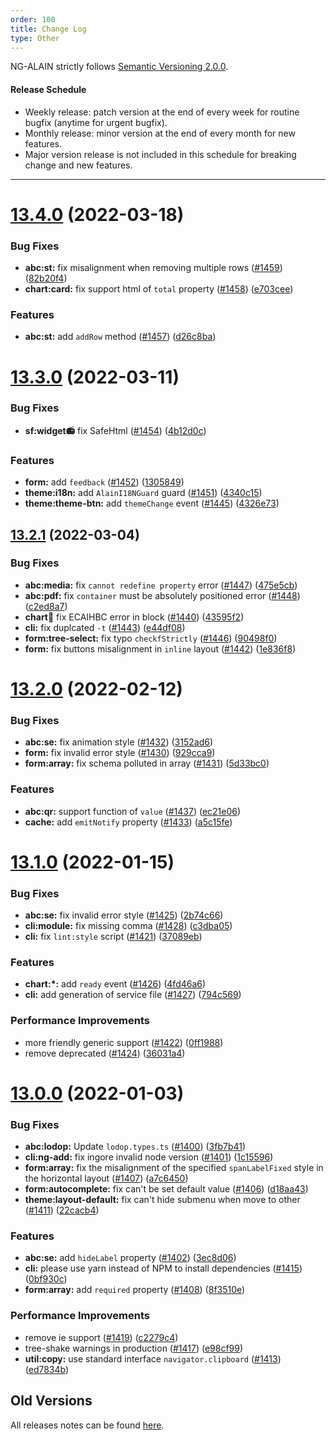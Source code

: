 ```yaml
---
order: 100
title: Change Log
type: Other
---
```


NG-ALAIN strictly follows [Semantic Versioning 2.0.0](http://semver.org/lang/zh-CN/).

#### Release Schedule

* Weekly release: patch version at the end of every week for routine bugfix (anytime for urgent bugfix).
* Monthly release: minor version at the end of every month for new features.
* Major version release is not included in this schedule for breaking change and new features.

---

# [13.4.0](https://github.com/ng-alain/delon/compare/13.3.0...13.4.0) (2022-03-18)

### Bug Fixes

* **abc:st:** fix misalignment when removing multiple rows ([#1459](https://github.com/ng-alain/delon/issues/1459)) ([82b20f4](https://github.com/ng-alain/delon/commit/82b20f43ffaf797a9a5d714d28dac6fb4989d4d5))
* **chart:card:** fix support html of `total` property ([#1458](https://github.com/ng-alain/delon/issues/1458)) ([e703cee](https://github.com/ng-alain/delon/commit/e703ceea8966816910a76eb74244b62a9122dff2))

### Features

* **abc:st:** add `addRow` method ([#1457](https://github.com/ng-alain/delon/issues/1457)) ([d26c8ba](https://github.com/ng-alain/delon/commit/d26c8ba8f31bed9f42b3ec66790600e9e4f67342))


# [13.3.0](https://github.com/ng-alain/delon/compare/13.2.1...13.3.0) (2022-03-11)

### Bug Fixes

* **sf:widget:radio:** fix SafeHtml ([#1454](https://github.com/ng-alain/delon/issues/1454)) ([4b12d0c](https://github.com/ng-alain/delon/commit/4b12d0cb10fabd97cd82f719eb527947ca16b236))

### Features

* **form:** add `feedback` ([#1452](https://github.com/ng-alain/delon/issues/1452)) ([1305849](https://github.com/ng-alain/delon/commit/1305849545316ac6ea7b117245f58d1caa2ca155))
* **theme:i18n:** add `AlainI18NGuard` guard ([#1451](https://github.com/ng-alain/delon/issues/1451)) ([4340c15](https://github.com/ng-alain/delon/commit/4340c151682d63460b9c8a872194370b72113b13))
* **theme:theme-btn:** add `themeChange` event ([#1445](https://github.com/ng-alain/delon/issues/1445)) ([4326e73](https://github.com/ng-alain/delon/commit/4326e73df0c275ad334ba9516142506100bf1223))


## [13.2.1](https://github.com/ng-alain/delon/compare/13.2.0...13.2.1) (2022-03-04)

### Bug Fixes

* **abc:media:** fix `cannot redefine property` error ([#1447](https://github.com/ng-alain/delon/issues/1447)) ([475e5cb](https://github.com/ng-alain/delon/commit/475e5cb639dee52952eacde9c5c70677167e50e6))
* **abc:pdf:** fix `container` must be absolutely positioned error ([#1448](https://github.com/ng-alain/delon/issues/1448)) ([c2ed8a7](https://github.com/ng-alain/delon/commit/c2ed8a7e8cdbc976561cbd30eb5b54d1fae975be))
* **chart:pie:** fix ECAIHBC error in block ([#1440](https://github.com/ng-alain/delon/issues/1440)) ([43595f2](https://github.com/ng-alain/delon/commit/43595f21c82618f5de284397bd736522f4b928f4))
* **cli:** fix duplcated `-t` ([#1443](https://github.com/ng-alain/delon/issues/1443)) ([e44df08](https://github.com/ng-alain/delon/commit/e44df0855d923e57a5dfef511aac1540663f5d8d))
* **form:tree-select:** fix typo `checkfStrictly` ([#1446](https://github.com/ng-alain/delon/issues/1446)) ([90498f0](https://github.com/ng-alain/delon/commit/90498f06c52e9e8f94f2e61d05b28977889db687))
* **form:** fix buttons misalignment in `inline` layout ([#1442](https://github.com/ng-alain/delon/issues/1442)) ([1e836f8](https://github.com/ng-alain/delon/commit/1e836f8b93dd6925245d018e85f52c0b8da6a659))


# [13.2.0](https://github.com/ng-alain/delon/compare/13.1.0...13.2.0) (2022-02-12)

### Bug Fixes

* **abc:se:** fix animation style ([#1432](https://github.com/ng-alain/delon/issues/1432)) ([3152ad6](https://github.com/ng-alain/delon/commit/3152ad677a358f4688b15d208ec580975855e77c))
* **form:** fix invalid error style ([#1430](https://github.com/ng-alain/delon/issues/1430)) ([929cca9](https://github.com/ng-alain/delon/commit/929cca98b8d48d789928145e65ac19dd657518e0))
* **form:array:** fix schema polluted in array ([#1431](https://github.com/ng-alain/delon/issues/1431)) ([5d33bc0](https://github.com/ng-alain/delon/commit/5d33bc0b0357c319b91a756f52d9332b82f1bc6a))

### Features

* **abc:qr:** support function of `value` ([#1437](https://github.com/ng-alain/delon/issues/1437)) ([ec21e06](https://github.com/ng-alain/delon/commit/ec21e064e0d02e9f32ce5c8d38fd0929cb531577))
* **cache:** add `emitNotify` property ([#1433](https://github.com/ng-alain/delon/issues/1433)) ([a5c15fe](https://github.com/ng-alain/delon/commit/a5c15fe5389c14fed0c5181fc6126c3be28e05d8))


# [13.1.0](https://github.com/ng-alain/delon/compare/13.0.0...13.1.0) (2022-01-15)

### Bug Fixes

* **abc:se:** fix invalid error style ([#1425](https://github.com/ng-alain/delon/issues/1425)) ([2b74c66](https://github.com/ng-alain/delon/commit/2b74c6662bd8e56f2d185064ccfef8a6fef27f60))
* **cli:module:** fix missing comma ([#1428](https://github.com/ng-alain/delon/issues/1428)) ([c3dba05](https://github.com/ng-alain/delon/commit/c3dba05ca33a16f321098e46b5d88aea5ef3b98d))
* **cli:** fix `lint:style` script ([#1421](https://github.com/ng-alain/delon/issues/1421)) ([37089eb](https://github.com/ng-alain/delon/commit/37089ebef07e0e74593fa78cb3e4bb361ea1a0cc))

### Features

* **chart:*:** add `ready` event ([#1426](https://github.com/ng-alain/delon/issues/1426)) ([4fd46a6](https://github.com/ng-alain/delon/commit/4fd46a65afc410188bdfd35d1207e2734ff17c44))
* **cli:** add generation of service file ([#1427](https://github.com/ng-alain/delon/issues/1427)) ([794c569](https://github.com/ng-alain/delon/commit/794c569ea1dcdeec5eaadca643866bdea2c2b2d8))

### Performance Improvements

* more friendly generic support ([#1422](https://github.com/ng-alain/delon/issues/1422)) ([0ff1988](https://github.com/ng-alain/delon/commit/0ff1988c24e3dfa766b9f3b0d33c185ded6c95e0))
* remove deprecated ([#1424](https://github.com/ng-alain/delon/issues/1424)) ([36031a4](https://github.com/ng-alain/delon/commit/36031a4d133e495276693109fd8e014210bd75f7))


# [13.0.0](https://github.com/ng-alain/delon/compare/12.4.2...13.0.0) (2022-01-03)

### Bug Fixes

* **abc:lodop:** Update `lodop.types.ts` ([#1400](https://github.com/ng-alain/delon/issues/1400)) ([3fb7b41](https://github.com/ng-alain/delon/commit/3fb7b41859a3eb6a3c987cfa8141b9d5c90ee86e))
* **cli:ng-add:** fix ingore invalid node version ([#1401](https://github.com/ng-alain/delon/issues/1401)) ([1c15596](https://github.com/ng-alain/delon/commit/1c1559606595fdd3630a8e1cb664c7bef7e3263f))
* **form:array:** fix the misalignment of the specified `spanLabelFixed` style in the horizontal layout ([#1407](https://github.com/ng-alain/delon/issues/1407)) ([a7c6450](https://github.com/ng-alain/delon/commit/a7c64508dba9d50efaa77a589e8e8beb75ad8f43))
* **form:autocomplete:** fix can't be set default value ([#1406](https://github.com/ng-alain/delon/issues/1406)) ([d18aa43](https://github.com/ng-alain/delon/commit/d18aa43e85772eb7231bb5970f5c9716abde7c4d))
* **theme:layout-default:** fix can't hide submenu when move to other ([#1411](https://github.com/ng-alain/delon/issues/1411)) ([22cacb4](https://github.com/ng-alain/delon/commit/22cacb4eb3d9cc18e67c3953aff81537193f2cbc))

### Features

* **abc:se:** add `hideLabel` property ([#1402](https://github.com/ng-alain/delon/issues/1402)) ([3ec8d06](https://github.com/ng-alain/delon/commit/3ec8d0675261d04cfbf61f14c51cff99cee1734f))
* **cli:** please use yarn instead of NPM to install dependencies ([#1415](https://github.com/ng-alain/delon/issues/1415)) ([0bf930c](https://github.com/ng-alain/delon/commit/0bf930ca48a2ee230fb5ed708bd19f9adc72a37c))
* **form:array:** add `required` property ([#1408](https://github.com/ng-alain/delon/issues/1408)) ([8f3510e](https://github.com/ng-alain/delon/commit/8f3510e22331fab8a65ab0d7a0217dcf52d329ff))

### Performance Improvements

* remove ie support ([#1419](https://github.com/ng-alain/delon/issues/1419)) ([c2279c4](https://github.com/ng-alain/delon/commit/c2279c47449360576609b3da47b47ff2b2449e94))
* tree-shake warnings in production ([#1417](https://github.com/ng-alain/delon/issues/1417)) ([e98cf99](https://github.com/ng-alain/delon/commit/e98cf9939865a4b04b1626d9bfcd76b41e16c8f1))
* **util:copy:** use standard interface `navigator.clipboard` ([#1413](https://github.com/ng-alain/delon/issues/1413)) ([ed7834b](https://github.com/ng-alain/delon/commit/ed7834b9730f350d3fbe6498aea6d54c43d44436))


## Old Versions

All releases notes can be found [here](https://github.com/ng-alain/ng-alain/releases).

